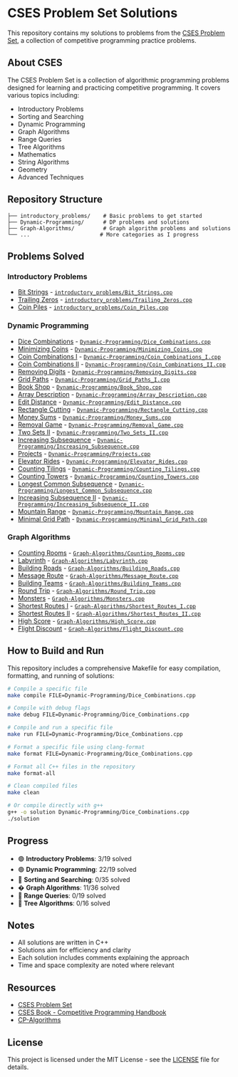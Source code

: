 # CSES Problem Set Solutions

This repository contains my solutions to problems from the [CSES Problem Set](https://cses.fi/problemset/), a collection of competitive programming practice problems.

## About CSES

The CSES Problem Set is a collection of algorithmic programming problems designed for learning and practicing competitive programming. It covers various topics including:

- Introductory Problems
- Sorting and Searching
- Dynamic Programming
- Graph Algorithms
- Range Queries
- Tree Algorithms
- Mathematics
- String Algorithms
- Geometry
- Advanced Techniques

## Repository Structure

```text
├── introductory_problems/    # Basic problems to get started
├── Dynamic-Programming/      # DP problems and solutions
├── Graph-Algorithms/         # Graph algorithm problems and solutions
└── ...                      # More categories as I progress
```

## Problems Solved

### Introductory Problems

- [Bit Strings](https://cses.fi/problemset/task/1617) - [`introductory_problems/Bit_Strings.cpp`](introductory_problems/Bit_Strings.cpp)
- [Trailing Zeros](https://cses.fi/problemset/task/1618) - [`introductory_problems/Trailing_Zeros.cpp`](introductory_problems/Trailing_Zeros.cpp)
- [Coin Piles](https://cses.fi/problemset/task/1754) - [`introductory_problems/Coin_Piles.cpp`](introductory_problems/Coin_Piles.cpp)

### Dynamic Programming

- [Dice Combinations](https://cses.fi/problemset/task/1633) - [`Dynamic-Programming/Dice_Combinations.cpp`](Dynamic-Programming/Dice_Combinations.cpp)
- [Minimizing Coins](https://cses.fi/problemset/task/1634) - [`Dynamic-Programming/Minimizing_Coins.cpp`](Dynamic-Programming/Minimizing_Coins.cpp)
- [Coin Combinations I](https://cses.fi/problemset/task/1635) - [`Dynamic-Programming/Coin_Combinations_I.cpp`](Dynamic-Programming/Coin_Combinations_I.cpp)
- [Coin Combinations II](https://cses.fi/problemset/task/1636) - [`Dynamic-Programming/Coin_Combinations_II.cpp`](Dynamic-Programming/Coin_Combinations_II.cpp)
- [Removing Digits](https://cses.fi/problemset/task/1637) - [`Dynamic-Programming/Removing_Digits.cpp`](Dynamic-Programming/Removing_Digits.cpp)
- [Grid Paths](https://cses.fi/problemset/task/1638) - [`Dynamic-Programming/Grid_Paths_I.cpp`](Dynamic-Programming/Grid_Paths_I.cpp)
- [Book Shop](https://cses.fi/problemset/task/1158) - [`Dynamic-Programming/Book_Shop.cpp`](Dynamic-Programming/Book_Shop.cpp)
- [Array Description](https://cses.fi/problemset/task/1746) - [`Dynamic-Programming/Array_Description.cpp`](Dynamic-Programming/Array_Description.cpp)  
- [Edit Distance](https://cses.fi/problemset/task/1639) - [`Dynamic-Programming/Edit_Distance.cpp`](Dynamic-Programming/Edit_Distance.cpp)
- [Rectangle Cutting](https://cses.fi/problemset/task/1744) - [`Dynamic-Programming/Rectangle_Cutting.cpp`](Dynamic-Programming/Rectangle_Cutting.cpp)
- [Money Sums](https://cses.fi/problemset/task/1745) - [`Dynamic-Programming/Money_Sums.cpp`](Dynamic-Programming/Money_Sums.cpp)
- [Removal Game](https://cses.fi/problemset/task/1097) - [`Dynamic-Programming/Removal_Game.cpp`](Dynamic-Programming/Removal_Game.cpp)
- [Two Sets II](https://cses.fi/problemset/task/1093) - [`Dynamic-Programming/Two_Sets_II.cpp`](Dynamic-Programming/Two_Sets_II.cpp)
- [Increasing Subsequence](https://cses.fi/problemset/task/1145) - [`Dynamic-Programming/Increasing_Subsequence.cpp`](Dynamic-Programming/Increasing_Subsequence.cpp)
- [Projects](https://cses.fi/problemset/task/1140) - [`Dynamic-Programming/Projects.cpp`](Dynamic-Programming/Projects.cpp)
- [Elevator Rides](https://cses.fi/problemset/task/1653) - [`Dynamic-Programming/Elevator_Rides.cpp`](Dynamic-Programming/Elevator_Rides.cpp)
- [Counting Tilings](https://cses.fi/problemset/task/2181) - [`Dynamic-Programming/Counting_Tilings.cpp`](Dynamic-Programming/Counting_Tilings.cpp)
- [Counting Towers](https://cses.fi/problemset/task/2413) - [`Dynamic-Programming/Counting_Towers.cpp`](Dynamic-Programming/Counting_Towers.cpp)
- [Longest Common Subsequence](https://cses.fi/problemset/task/1143) - [`Dynamic-Programming/Longest_Common_Subsequence.cpp`](Dynamic-Programming/Longest_Common_Subsequence.cpp)
- [Increasing Subsequence II](https://cses.fi/problemset/task/1146) - [`Dynamic-Programming/Increasing_Subsequence_II.cpp`](Dynamic-Programming/Increasing_Subsequence_II.cpp)
- [Mountain Range](https://cses.fi/problemset/task/1141) - [`Dynamic-Programming/Mountain_Range.cpp`](Dynamic-Programming/Mountain_Range.cpp)
- [Minimal Grid Path](https://cses.fi/problemset/task/1639) - [`Dynamic-Programming/Minimal_Grid_Path.cpp`](Dynamic-Programming/Minimal_Grid_Path.cpp)

### Graph Algorithms

- [Counting Rooms](https://cses.fi/problemset/task/1192) - [`Graph-Algorithms/Counting_Rooms.cpp`](Graph-Algorithms/Counting_Rooms.cpp)
- [Labyrinth](https://cses.fi/problemset/task/1193) - [`Graph-Algorithms/Labyrinth.cpp`](Graph-Algorithms/Labyrinth.cpp)
- [Building Roads](https://cses.fi/problemset/task/1666) - [`Graph-Algorithms/Building_Roads.cpp`](Graph-Algorithms/Building_Roads.cpp)
- [Message Route](https://cses.fi/problemset/task/1667) - [`Graph-Algorithms/Message_Route.cpp`](Graph-Algorithms/Message_Route.cpp)
- [Building Teams](https://cses.fi/problemset/task/1668) - [`Graph-Algorithms/Building_Teams.cpp`](Graph-Algorithms/Building_Teams.cpp)
- [Round Trip](https://cses.fi/problemset/task/1669) - [`Graph-Algorithms/Round_Trip.cpp`](Graph-Algorithms/Round_Trip.cpp)
- [Monsters](https://cses.fi/problemset/task/1194) - [`Graph-Algorithms/Monsters.cpp`](Graph-Algorithms/Monsters.cpp)
- [Shortest Routes I](https://cses.fi/problemset/task/1671) - [`Graph-Algorithms/Shortest_Routes_I.cpp`](Graph-Algorithms/Shortest_Routes_I.cpp)
- [Shortest Routes II](https://cses.fi/problemset/task/1672) - [`Graph-Algorithms/Shortest_Routes_II.cpp`](Graph-Algorithms/Shortest_Routes_II.cpp)
- [High Score](https://cses.fi/problemset/task/1673) - [`Graph-Algorithms/High_Score.cpp`](Graph-Algorithms/High_Score.cpp)
- [Flight Discount](https://cses.fi/problemset/task/1195) - [`Graph-Algorithms/Flight_Discount.cpp`](Graph-Algorithms/Flight_Discount.cpp)

## How to Build and Run

This repository includes a comprehensive Makefile for easy compilation, formatting, and running of solutions:

```bash
# Compile a specific file
make compile FILE=Dynamic-Programming/Dice_Combinations.cpp

# Compile with debug flags
make debug FILE=Dynamic-Programming/Dice_Combinations.cpp

# Compile and run a specific file
make run FILE=Dynamic-Programming/Dice_Combinations.cpp

# Format a specific file using clang-format
make format FILE=Dynamic-Programming/Dice_Combinations.cpp

# Format all C++ files in the repository
make format-all

# Clean compiled files
make clean

# Or compile directly with g++
g++ -o solution Dynamic-Programming/Dice_Combinations.cpp
./solution
```

## Progress

- 🟢 **Introductory Problems**: 3/19 solved
- 🟢 **Dynamic Programming**: 22/19 solved
- 🔴 **Sorting and Searching**: 0/35 solved
- � **Graph Algorithms**: 11/36 solved
- 🔴 **Range Queries**: 0/19 solved
- 🔴 **Tree Algorithms**: 0/16 solved

## Notes

- All solutions are written in C++
- Solutions aim for efficiency and clarity
- Each solution includes comments explaining the approach
- Time and space complexity are noted where relevant

## Resources

- [CSES Problem Set](https://cses.fi/problemset/)
- [CSES Book - Competitive Programming Handbook](https://cses.fi/book/)
- [CP-Algorithms](https://cp-algorithms.com/)

## License

This project is licensed under the MIT License - see the [LICENSE](LICENSE) file for details.
